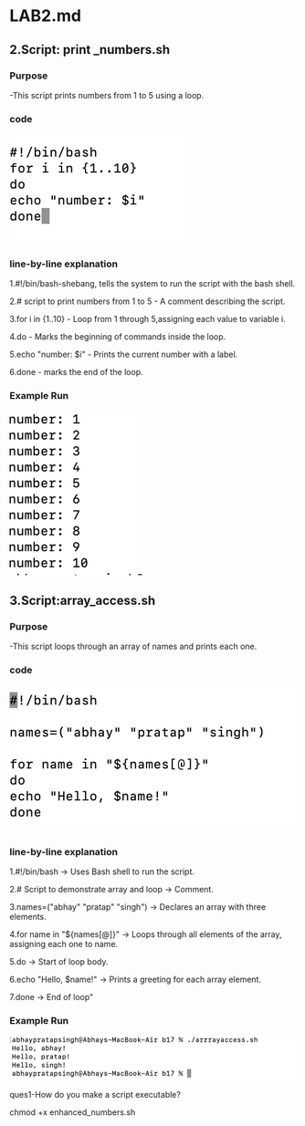 # LAB2.md
## 2.Script: print _numbers.sh
### Purpose
-This script prints numbers from 1 to 5 using a loop.
### code 
![images](./images/k1.png)

### line-by-line explanation
1.#!/bin/bash-shebang, tells the system to run the script with the bash shell.

2.# script to print numbers from 1 to 5 - A comment describing the script.

3.for i in {1..10} - Loop from 1 through 5,assigning each value to variable i.

4.do - Marks the beginning of commands inside the loop.

5.echo "number: $i" - Prints the current number with a label.

6.done - marks the end of the loop.

### Example Run
![images](./images/k2.png)

## 3.Script:array_access.sh

### Purpose
-This script loops through an array of names and prints each one.
### code 
![images](./images/a1.png)

### line-by-line explanation
1.#!/bin/bash → Uses Bash shell to run the script.

2.# Script to demonstrate array and loop → Comment.

3.names=("abhay" "pratap" "singh") → Declares an array with three elements.

4.for name in "${names[@]}" → Loops through all elements of the array, assigning each one to name.

5.do → Start of loop body.

6.echo "Hello, $name!" → Prints a greeting for each array element.

7.done → End of loop"

### Example Run

![images](./images/a2.png)

ques1-How do you make a script executable?

chmod +x enhanced_numbers.sh


